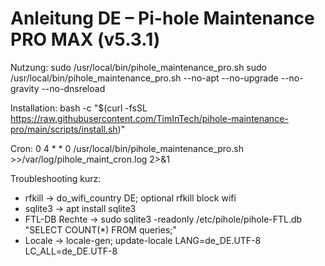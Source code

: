 # Anleitung DE – Pi-hole Maintenance PRO MAX (v5.3.1)

Nutzung:
  sudo /usr/local/bin/pihole_maintenance_pro.sh
  sudo /usr/local/bin/pihole_maintenance_pro.sh --no-apt --no-upgrade --no-gravity --no-dnsreload

Installation:
  bash -c "$(curl -fsSL https://raw.githubusercontent.com/TimInTech/pihole-maintenance-pro/main/scripts/install.sh)"

Cron:
  0 4 * * 0 /usr/local/bin/pihole_maintenance_pro.sh >>/var/log/pihole_maint_cron.log 2>&1

Troubleshooting kurz:
- rfkill → do_wifi_country DE; optional rfkill block wifi
- sqlite3 → apt install sqlite3
- FTL-DB Rechte → sudo sqlite3 -readonly /etc/pihole/pihole-FTL.db "SELECT COUNT(*) FROM queries;"
- Locale → locale-gen; update-locale LANG=de_DE.UTF-8 LC_ALL=de_DE.UTF-8
